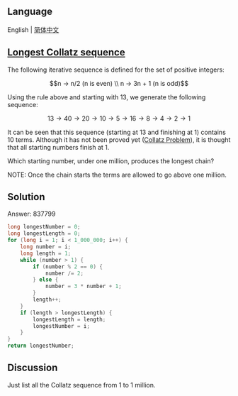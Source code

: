## Language

English | [简体中文](README-zh_CN.md)

## [Longest Collatz sequence](https://projecteuler.net/problem=14)

The following iterative sequence is defined for the set of positive integers:

$$n → n/2 (n is even) \\ n → 3n + 1 (n is odd)$$

Using the rule above and starting with 13, we generate the following sequence:

$$13 → 40 → 20 → 10 → 5 → 16 → 8 → 4 → 2 → 1$$

It can be seen that this sequence (starting at 13 and finishing at 1) contains 10 terms. Although it has not been proved yet ([Collatz Problem](https://en.wikipedia.org/wiki/Collatz_conjecture)), it is thought that all starting numbers finish at 1.

Which starting number, under one million, produces the longest chain?

NOTE: Once the chain starts the terms are allowed to go above one million.

## Solution

Answer: 837799

```java
long longestNumber = 0;
long longestLength = 0;
for (long i = 1; i < 1_000_000; i++) {
	long number = i;
	long length = 1;
	while (number > 1) {
		if (number % 2 == 0) {
			number /= 2;
		} else {
			number = 3 * number + 1;
		}
		length++;
	}
	if (length > longestLength) {
		longestLength = length;
		longestNumber = i;
	}
}
return longestNumber;
```

## Discussion

Just list all the Collatz sequence from 1 to 1 million.
